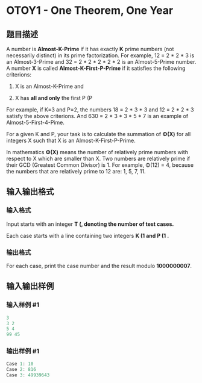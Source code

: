 # OTOY1 - One Theorem, One Year

## 题目描述

 A number is **Almost-K-Prime** if it has exactly **K** prime numbers (not necessarily distinct) in its prime factorization. For example, 12 = 2 \* 2 \* 3 is an Almost-3-Prime and 32 = 2 \* 2 \* 2 \* 2 \* 2 is an Almost-5-Prime number. A number **X** is called **Almost-K-First-P-Prime** if it satisfies the following criterions:

1. X is an Almost-K-Prime and

2. X has **all and only** the first P (P

For example, if K=3 and P=2, the numbers 18 = 2 \* 3 \* 3 and 12 = 2 \* 2 \* 3 satisfy the above criterions. And 630 = 2 \* 3 \* 3 \* 5 \* 7 is an example of Almost-5-First-4-Pime.

For a given K and P, your task is to calculate the summation of **Φ(X)** for all integers X such that X is an Almost-K-First-P-Prime.

In mathematics **Φ(X)** means the number of relatively prime numbers with respect to X which are smaller than X. Two numbers are relatively prime if their GCD (Greatest Common Divisor) is 1. For example, Φ(12) = 4, because the numbers that are relatively prime to 12 are: 1, 5, 7, 11.

## 输入输出格式

### 输入格式

Input starts with an integer **T (, denoting the number of test cases.**

Each case starts with a line containing two integers **K (1 and **P (1 .****

### 输出格式

For each case, print the case number and the result modulo **1000000007**.

## 输入输出样例

### 输入样例 #1

```cpp
3
3 2
5 4
99 45
```


### 输出样例 #1

```cpp
Case 1: 10
Case 2: 816
Case 3: 49939643
```


